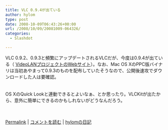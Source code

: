 ```yaml
---
title: VLC 0.9.4が出ている
author: hylom
type: post
date: 2008-10-09T06:43:26+00:00
url: /2008/10/09/20081009-064326/
categories:
  - Slashdot

---
```

VLC 0.9.2、0.9.3と頻繁にアップデートされるVLCだが、今度は0.9.4が出ている（ [VideoLANプロジェクトのWebサイト][1]）。なお、Mac OS XのPPC版バイナリは当初あやまって0.9.3のものを配布していたそうなので、公開後速攻でダウンロードした人は要確認。  
</br>   
OS XのQuick Lookと連動できるとよいなぁ、とか思ったり。VLCKitが出たから、意外に簡単にできるのかもしれないがどうなんだろう。</br>  
</br> 

   [Permalink][2] |    [コメントを読む][3] |    [hylomの日記][4] 

</br>

 [1]: http://www.videolan.org/
 [2]: http://slashdot.jp/~hylom/journal/454743
 [3]: http://slashdot.jp/~hylom/journal/454743#acomments
 [4]: http://slashdot.jp/~hylom/journal/